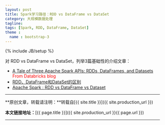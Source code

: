 ```yaml
---
layout: post
title: Spark学习路径：RDD vs DataFrame vs DataSet
category: 大规模数据处理
tagline: 
tags: [Spark, RDD, DataFrame, DataSet]
theme :
  name : bootstrap-3
---
```

{% include JB/setup %}

对 RDD vs DataFrame vs DataSet，列举3篇基础性的介绍文章：

+ [A Tale of Three Apache Spark APIs: RDDs, DataFrames, and Datasets](https://databricks.com/blog/2016/07/14/a-tale-of-three-apache-spark-apis-rdds-dataframes-and-datasets.html) <font color='red'>From Databricks blog</font>
+ [RDD、DataFrame和DataSet的区别](http://www.jianshu.com/p/c0181667daa0)
+ [Apache Spark : RDD vs DataFrame vs Dataset](https://www.linkedin.com/pulse/apache-spark-rdd-vs-dataframe-dataset-chandan-prakash)

* * *

**原创文章，转载请注明：**转载自[{{ site.title }}]({{ site.production_url }})

**本文链接地址：**[{{ page.title }}]({{ site.production_url }}{{ page.url }})

* * *
